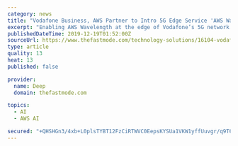 ```yaml
---
category: news
title: "Vodafone Business, AWS Partner to Intro 5G Edge Service 'AWS Wavelength' in Europe"
excerpt: "Enabling AWS Wavelength at the edge of Vodafone’s 5G network is designed to provide multi-access edge computing capabilities to developers, Internet of Things (IoT), devices and end users. Responsiveness matters when it comes to artificial intelligence, augmented and virtual reality, video analytics, autonomous vehicles, robotics and drone ..."
publishedDateTime: 2019-12-19T01:52:00Z
sourceUrl: https://www.thefastmode.com/technology-solutions/16104-vodafone-business-aws-partner-to-intro-5g-edge-service-aws-wavelength-in-europe
type: article
quality: 13
heat: 13
published: false

provider:
  name: Deep
  domain: thefastmode.com

topics:
  - AI
  - AWS AI

secured: "+QHSHGn3/4xb+L0plsTYBT12FzCiRTWVC0EepsKYSUa1VKW1yffUuvgr/q9T65wwI6Rm0a1FEuNl3ydatwaW2GXKSiBvJ8uf6sjSDJfOzvchUmq2AAWFf/70Rb89edGaP/P7oRg10NzHKXnqEp4DBit94XGiilsktz2ueQZp7fhVofxIAodJg8Q/eGpEyz5dpXGShbhSkX6kTw3Vj4AOLUzCMte3YlJ6aMrMj7AWxKis8itAnfnqDWBbDU7Xr1WtkGLAcGzTuBLp+as43W6HjQ==;908tWhlQgGq6aH0LIXR90w=="
---
```


